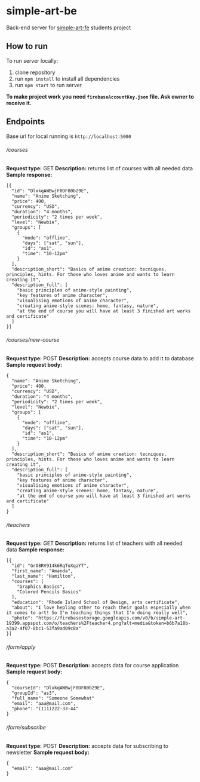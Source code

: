 # simple-art-be
Back-end server for [simple-art-fe](https://github.com/vickierose/simple-art-fe) students project

## How to run
To run server locally:
1. clone repository
2. run `npm install` to install all dependencies
3. run `npm start` to run server

__To make project work you need `firebaseAccountKey.json` file. Ask owner to receive it.__

## Endpoints
Base url for local running is `http://localhost:5000`

###### /courses
__Request type:__ GET
__Description:__ returns list of courses with all needed data
__Sample response:__
```
[{
  "id": "DlxkqAWBwjF0DF80b29E",
  "name": "Anime Sketching",
  "price": 400,
  "currency": "USD",
  "duration": "4 months",
  "periodicity": "2 times per week",
  "level": "Newbie",
  "groups": [
    {
      "mode": "offline",
      "days": ["sat", "sun"],
      "id": "as1",
      "time": "10-12pm"
    }
  ],
  "description_short": "Basics of anime creation: tecniques, principles, hints. For those who loves anime and wants to learn creating it",
  "description_full": [
    "basic principles of anime-style painting",
    "key features of anime character",
    "visualising emotions of anime character",
    "creating anime-style scenes: home, fantasy, nature",
    "at the end of course you will have at least 3 finished art works and certificate"
  ]
}]
```

###### /courses/new-course
__Request type:__ POST
__Description:__ accepts course data to add it to database
__Sample request body:__
```
{
  "name": "Anime Sketching",
  "price": 400,
  "currency": "USD",
  "duration": "4 months",
  "periodicity": "2 times per week",
  "level": "Newbie",
  "groups": [
    {
      "mode": "offline",
      "days": ["sat", "sun"],
      "id": "as1",
      "time": "10-12pm"
    }
  ],
  "description_short": "Basics of anime creation: tecniques, principles, hints. For those who loves anime and wants to learn creating it",
  "description_full": [
    "basic principles of anime-style painting",
    "key features of anime character",
    "visualising emotions of anime character",
    "creating anime-style scenes: home, fantasy, nature",
    "at the end of course you will have at least 3 finished art works and certificate"
  ]
}
```

###### /teachers
__Request type:__ GET
__Description:__ returns list of teachers with all needed data
__Sample response:__
```
[{
  "id": "GrA8RV914k6RqToXqaYT",
  "first_name": "Amanda",
  "last_name": "Hamilton",
  "courses": [
    "Graphics Basics",
    "Colored Pencils Basics"
  ],
  "education": "Rhode Island School of Design, arts certificate",
  "about": "I love hepling other to reach their goals especially when it comes to art! So I'm teaching things that I'm doing really well",
  "photo": "https://firebasestorage.googleapis.com/v0/b/simple-art-19399.appspot.com/o/teachers%2Fteacher4.png?alt=media&token=b6b7a18b-a3a2-4f07-8bc1-53fa9ad09c8a"
}]
```

###### /form/apply
__Request type:__ POST
__Description:__ accepts data for course application
__Sample request body:__
```
{
  "courseId": "DlxkqAWBwjF0DF80b29E",
  "groupId": "as3",
  "full_name": "Someone Somewhat"
  "email": "aaa@mail.com",
  "phone": "(111)222-33-44"
}
```

###### /form/subscribe
__Request type:__ POST
__Description:__ accepts data for subscribing to newsletter
__Sample request body:__
```
{
  "email": "aaa@mail.com"
}
```
